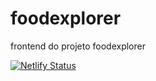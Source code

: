 # foodexplorer
frontend do projeto foodexplorer

[![Netlify Status](https://api.netlify.com/api/v1/badges/c5365dc5-820c-429f-a26e-5b9f238cc0b9/deploy-status)](https://app.netlify.com/sites/foodexplorer-dam450/deploys)
